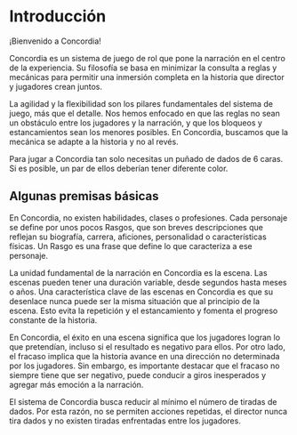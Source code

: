 # Introducción

¡Bienvenido a Concordia!

Concordia es un sistema de juego de rol que pone la narración en el centro de la experiencia. Su filosofía se basa en minimizar la consulta a reglas y mecánicas para permitir una inmersión completa en la historia que director y jugadores crean juntos.

La agilidad y la flexibilidad son los pilares fundamentales del sistema de juego, más que el detalle. Nos hemos enfocado en que las reglas no sean un obstáculo entre los jugadores y la narración, y que los bloqueos y estancamientos sean los menores posibles. En Concordia, buscamos que la mecánica se adapte a la historia y no al revés.

Para jugar a Concordia tan solo necesitas un puñado de dados de 6 caras. Si es posible, un par de ellos deberían tener diferente color.

## Algunas premisas básicas

En Concordia, no existen habilidades, clases o profesiones. Cada personaje se define por unos pocos Rasgos, que son breves descripciones que reflejan su biografía, carrera, aficiones, personalidad o características físicas. Un Rasgo es una frase que define lo que caracteriza a ese personaje.

La unidad fundamental de la narración en Concordia es la escena. Las escenas pueden tener una duración variable, desde segundos hasta meses o años. Una característica clave de las escenas en Concordia es que su desenlace nunca puede ser la misma situación que al principio de la escena. Esto evita la repetición y el estancamiento y fomenta el progreso constante de la historia.

En Concordia, el éxito en una escena significa que los jugadores logran lo que pretendían, incluso si el resultado es negativo para ellos. Por otro lado, el fracaso implica que la historia avance en una dirección no determinada por los jugadores. Sin embargo, es importante destacar que el fracaso no siempre tiene que ser negativo, puede conducir a giros inesperados y agregar más emoción a la narración.

El sistema de Concordia busca reducir al mínimo el número de tiradas de dados. Por esta razón, no se permiten acciones repetidas, el director nunca tira dados y no existen tiradas enfrentadas entre los jugadores.
